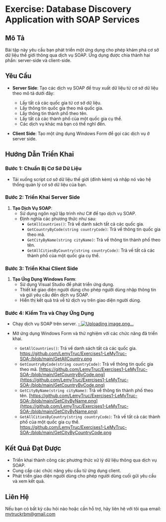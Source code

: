 # Exercise: Database Discovery Application with SOAP Services

## Mô Tả
Bài tập này yêu cầu bạn phát triển một ứng dụng cho phép khám phá cơ sở dữ liệu thế giới thông qua dịch vụ SOAP. Ứng dụng được chia thành hai phần: server-side và client-side.

## Yêu Cầu
- **Server Side**: Tạo các dịch vụ SOAP để truy xuất dữ liệu từ cơ sở dữ liệu theo mô tả dưới đây:
  - Lấy tất cả các quốc gia từ cơ sở dữ liệu.
  - Lấy thông tin quốc gia theo mã quốc gia.
  - Lấy thông tin thành phố theo tên.
  - Lấy tất cả các thành phố của một quốc gia cụ thể.
  - Các dịch vụ khác mà bạn có thể nghĩ đến.

- **Client Side**: Tạo một ứng dụng Windows Form để gọi các dịch vụ ở server side.

## Hướng Dẫn Triển Khai

### Bước 1: Chuẩn Bị Cơ Sở Dữ Liệu
- Tải xuống script cơ sở dữ liệu thế giới (đính kèm) và nhập nó vào hệ thống quản lý cơ sở dữ liệu của bạn.

### Bước 2: Triển Khai Server Side
1. **Tạo Dịch Vụ SOAP**:
   - Sử dụng ngôn ngữ lập trình như C# để tạo dịch vụ SOAP.
   - Định nghĩa các phương thức như sau:
     - `GetAllCountries()`: Trả về danh sách tất cả các quốc gia.
     - `GetCountryByCode(string countryCode)`: Trả về thông tin quốc gia theo mã.
     - `GetCityByName(string cityName)`: Trả về thông tin thành phố theo tên.
     - `GetAllCitiesByCountry(string countryCode)`: Trả về tất cả các thành phố của một quốc gia cụ thể.

### Bước 3: Triển Khai Client Side
1. **Tạo Ứng Dụng Windows Form**:
   - Sử dụng Visual Studio để phát triển ứng dụng.
   - Thiết kế giao diện người dùng cho phép người dùng nhập thông tin và gửi yêu cầu đến dịch vụ SOAP.
   - Hiển thị kết quả trả về từ dịch vụ trên giao diện người dùng.

### Bước 4: Kiểm Tra và Chạy Ứng Dụng
- Chạy dịch vụ SOAP trên server.
[- ![Uploading image.png…]()](https://github.com/LemyTruc/Exercises1-LeMyTruc-SOA-/blob/main/WebService.png)

- Mở ứng dụng Windows Form và thử nghiệm với các chức năng đã triển khai.
     - `GetAllCountries()`: Trả về danh sách tất cả các quốc gia. https://github.com/LemyTruc/Exercises1-LeMyTruc-SOA-/blob/main/GetAllCountry.png 
     - `GetCountryByCode(string countryCode)`: Trả về thông tin quốc gia theo mã. [https://github.com/LemyTruc/Exercises1-LeMyTruc-SOA-/blob/main/GetCountryByCode.png](https://github.com/LemyTruc/Exercises1-LeMyTruc-SOA-/blob/main/GetCountryByCode.png) 
     - `GetCityByName(string cityName)`: Trả về thông tin thành phố theo tên. [https://github.com/LemyTruc/Exercises1-LeMyTruc-SOA-/blob/main/GetCityByName.png](https://github.com/LemyTruc/Exercises1-LeMyTruc-SOA-/blob/main/GetCityByName.png)  
     - `GetAllCitiesByCountry(string countryCode)`: Trả về tất cả các thành phố của một quốc gia cụ thể. https://github.com/LemyTruc/Exercises1-LeMyTruc-SOA-/blob/main/GetCityByCountryCode.png

## Kết Quả Đạt Được
- Triển khai thành công các phương thức xử lý dữ liệu thông qua dịch vụ SOAP.
- Cung cấp các chức năng yêu cầu từ ứng dụng client.
- Phát triển giao diện người dùng cho phép người dùng cuối gửi yêu cầu và xem kết quả.

## Liên Hệ
Nếu bạn có bất kỳ câu hỏi nào hoặc cần hỗ trợ, hãy liên hệ với tôi qua email: mytruckrbm@gmail.com
